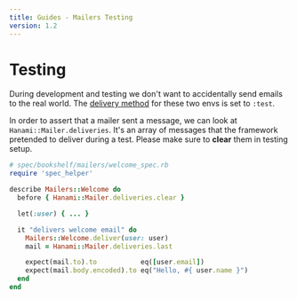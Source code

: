 ```yaml
---
title: Guides - Mailers Testing
version: 1.2
---
```


# Testing

During development and testing we don't want to accidentally send emails to the real world.
The [delivery method](/guides/1.1/mailers/delivery) for these two envs is set to `:test`.

In order to assert that a mailer sent a message, we can look at `Hanami::Mailer.deliveries`.
It's an array of messages that the framework pretended to deliver during a test.
Please make sure to **clear** them in testing setup.

```ruby
# spec/bookshelf/mailers/welcome_spec.rb
require 'spec_helper'

describe Mailers::Welcome do
  before { Hanami::Mailer.deliveries.clear }

  let(:user) { ... }

  it "delivers welcome email" do
    Mailers::Welcome.deliver(user: user)
    mail = Hanami::Mailer.deliveries.last

    expect(mail.to).to           eq([user.email])
    expect(mail.body.encoded).to eq("Hello, #{ user.name }")
  end
end
```
